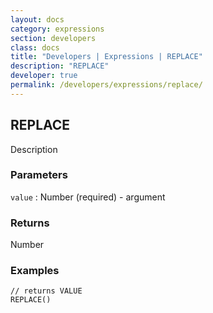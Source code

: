 ```yaml
---
layout: docs
category: expressions
section: developers
class: docs
title: "Developers | Expressions | REPLACE"
description: "REPLACE"
developer: true
permalink: /developers/expressions/replace/
---
```


## REPLACE

Description

### Parameters
`value` : Number (required) - argument

### Returns
Number

### Examples
```
// returns VALUE
REPLACE()
```